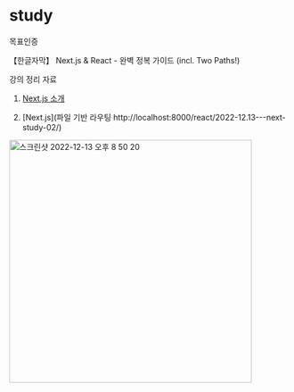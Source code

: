 # study

목표인증

 【한글자막】 Next.js & React - 완벽 정복 가이드 (incl. Two Paths!)

강의 정리 자료 
1. [Next.js 소개](http://localhost:8000/react/2022-12.10---next-study-01/)

2. [Next.js](파일 기반 라우팅 http://localhost:8000/react/2022-12.13---next-study-02/)

<img width="435" alt="스크린샷 2022-12-13 오후 8 50 20" src="https://user-images.githubusercontent.com/43377349/207310988-5257a262-183a-4759-a818-87b20a7ea0c7.png">
